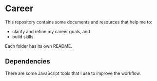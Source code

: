 # Career

This repository contains some documents and resources that help me to:

- clarify and refine my career goals, and
- build skills

Each folder has its own README.

## Dependencies

There are some JavaScript tools that I use to improve the workflow.

